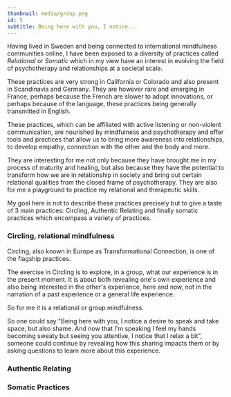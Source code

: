 ```yaml
---
thumbnail: media/group.png
id: 5
subtitle: Being here with you, I notice...
---
```

Having lived in Sweden and being connected to international mindfulness communities online, I have been exposed to a diversity of practices called *Relational* or *Somatic* which in my view have an interest in evolving the field of psychotherapy and relationships at a societal scale.

These practices are very strong in California or Colorado and also present in Scandinavia and Germany. They are however rare and emerging in France, perhaps because the French are slower to adopt innovations, or perhaps because of the language, these practices being generally transmitted in English.

These practices, which can be affiliated with active listening or non-violent communication, are nourished by mindfulness and psychotherapy and offer tools and practices that allow us to bring more awareness into relationships, to develop empathy, connection with the other and the body and more.

They are interesting for me not only because they have brought me in my process of maturity and healing, but also because they have the potential to transform how we are in relationship in society and bring out certain relational qualities from the closed frame of psychotherapy. They are also for me a playground to practice my relational and therapeutic skills.

My goal here is not to describe these practices precisely but to give a taste of 3 main practices: Circling, Authentic Relating and finally somatic practices which encompass a variety of practices.

### Circling, relational mindfulness

Circling, also known in Europe as Transformational Connection, is one of the flagship practices.

The exercise in Circling is to explore, in a group, what our experience is in the present moment. It is about both revealing one's own experience and also being interested in the other's experience, here and now, not in the narration of a past experience or a general life experience.

So for me it is a relational or group mindfulness.

So one could say "Being here with you, I notice a desire to speak and take space, but also shame. And now that I'm speaking I feel my hands becoming sweaty but seeing you attentive, I notice that I relax a bit", someone could continue by revealing how this sharing impacts them or by asking questions to learn more about this experience.

### Authentic Relating

### Somatic Practices
